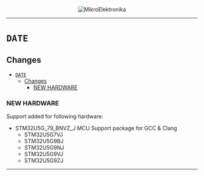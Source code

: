 <p align="center">
  <img src="http://www.mikroe.com/img/designs/beta/logo_small.png?raw=true" alt="MikroElektronika"/>
</p>

---

# `DATE`

## Changes

- [`DATE`](#date)
  - [Changes](#changes)
    - [NEW HARDWARE](#new-hardware)

### NEW HARDWARE

Support added for following hardware:

- STM32U5G_79_BNVZ_J MCU Support package for GCC & Clang
  - STM32U5G7VJ
  - STM32U5G9BJ
  - STM32U5G9NJ
  - STM32U5G9VJ
  - STM32U5G9ZJ

---
